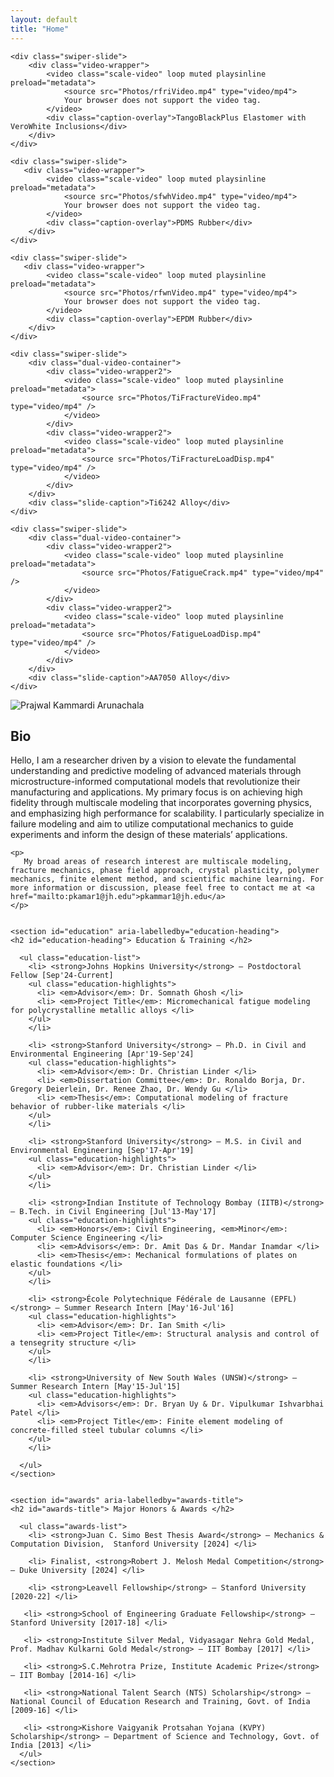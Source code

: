 ```yaml
---
layout: default
title: "Home"
---
```

<!-- Video Slider Section -->
<section class="swiper videoSwiper">
  <div class="swiper-wrapper">

    <div class="swiper-slide">
        <div class="video-wrapper">
            <video class="scale-video" loop muted playsinline preload="metadata">
                <source src="Photos/rfriVideo.mp4" type="video/mp4">
                Your browser does not support the video tag.
            </video>
            <div class="caption-overlay">TangoBlackPlus Elastomer with VeroWhite Inclusions</div>
        </div>
    </div>

    <div class="swiper-slide">
       <div class="video-wrapper">
            <video class="scale-video" loop muted playsinline preload="metadata">
                <source src="Photos/sfwhVideo.mp4" type="video/mp4">
                Your browser does not support the video tag.
            </video>
            <div class="caption-overlay">PDMS Rubber</div>
        </div>
    </div>

    <div class="swiper-slide">
       <div class="video-wrapper">
            <video class="scale-video" loop muted playsinline preload="metadata">
                <source src="Photos/rfwnVideo.mp4" type="video/mp4">
                Your browser does not support the video tag.
            </video>
            <div class="caption-overlay">EPDM Rubber</div>
        </div>
    </div>

    <div class="swiper-slide">
        <div class="dual-video-container">
            <div class="video-wrapper2">
                <video class="scale-video" loop muted playsinline preload="metadata">
                    <source src="Photos/TiFractureVideo.mp4" type="video/mp4" />
                </video>
            </div>
            <div class="video-wrapper2">
                <video class="scale-video" loop muted playsinline preload="metadata">
                    <source src="Photos/TiFractureLoadDisp.mp4" type="video/mp4" />
                </video>
            </div>
        </div>
        <div class="slide-caption">Ti6242 Alloy</div>
    </div>

    <div class="swiper-slide">
        <div class="dual-video-container">
            <div class="video-wrapper2">
                <video class="scale-video" loop muted playsinline preload="metadata">
                    <source src="Photos/FatigueCrack.mp4" type="video/mp4" />
                </video>
            </div>
            <div class="video-wrapper2">
                <video class="scale-video" loop muted playsinline preload="metadata">
                    <source src="Photos/FatigueLoadDisp.mp4" type="video/mp4" />
                </video>
            </div>
        </div>
        <div class="slide-caption">AA7050 Alloy</div>
    </div>

  </div>

  <!-- Navigation Buttons -->
  <div class="swiper-button-next"></div>
  <div class="swiper-button-prev"></div>

  <!-- Pagination Dots -->
  <div class="swiper-pagination"></div>
</section>

<div class="intro">
  <div class="image-container">
    <img src="Photos/Profile.png" alt="Prajwal Kammardi Arunachala" class="profile-image">
  </div>
  <div class="text-container">
    <h2> Bio </h2>
    <p>
      Hello, I am a researcher driven by a vision to elevate the fundamental understanding and predictive modeling of advanced materials through microstructure-informed computational models that revolutionize their manufacturing and applications. My primary focus is on achieving high fidelity through multiscale modeling that incorporates governing physics, and emphasizing high performance for scalability. I particularly specialize in failure modeling and aim to utilize computational mechanics to guide experiments and inform the design of these materials’ applications.
    </p>

    <p>
       My broad areas of research interest are multiscale modeling, fracture mechanics, phase field approach, crystal plasticity, polymer mechanics, finite element method, and scientific machine learning. For more information or discussion, please feel free to contact me at <a href="mailto:pkamar1@jh.edu">pkammar1@jh.edu</a>
    </p>


    <section id="education" aria-labelledby="education-heading"> 
    <h2 id="education-heading"> Education & Training </h2> 

      <ul class="education-list"> 
        <li> <strong>Johns Hopkins University</strong> — Postdoctoral Fellow [Sep'24-Current]
        <ul class="education-highlights"> 
          <li> <em>Advisor</em>: Dr. Somnath Ghosh </li> 
          <li> <em>Project Title</em>: Micromechanical fatigue modeling for polycrystalline metallic alloys </li>
        </ul> 
        </li> 

        <li> <strong>Stanford University</strong> — Ph.D. in Civil and Environmental Engineering [Apr'19-Sep'24]
        <ul class="education-highlights"> 
          <li> <em>Advisor</em>: Dr. Christian Linder </li>
          <li> <em>Dissertation Committee</em>: Dr. Ronaldo Borja, Dr. Gregory Deierlein, Dr. Renee Zhao, Dr. Wendy Gu </li>
          <li> <em>Thesis</em>: Computational modeling of fracture behavior of rubber-like materials </li>
        </ul> 
        </li> 

        <li> <strong>Stanford University</strong> — M.S. in Civil and Environmental Engineering [Sep'17-Apr'19]
        <ul class="education-highlights"> 
          <li> <em>Advisor</em>: Dr. Christian Linder </li>
        </ul> 
        </li> 

        <li> <strong>Indian Institute of Technology Bombay (IITB)</strong> — B.Tech. in Civil Engineering [Jul'13-May'17]
        <ul class="education-highlights"> 
          <li> <em>Honors</em>: Civil Engineering, <em>Minor</em>: Computer Science Engineering </li>
          <li> <em>Advisors</em>: Dr. Amit Das & Dr. Mandar Inamdar </li>
          <li> <em>Thesis</em>: Mechanical formulations of plates on elastic foundations </li>
        </ul> 
        </li> 

        <li> <strong>École Polytechnique Fédérale de Lausanne (EPFL)</strong> — Summer Research Intern [May'16-Jul'16]
        <ul class="education-highlights"> 
          <li> <em>Advisor</em>: Dr. Ian Smith </li>
          <li> <em>Project Title</em>: Structural analysis and control of a tensegrity structure </li>
        </ul> 
        </li> 

        <li> <strong>University of New South Wales (UNSW)</strong> — Summer Research Intern [May'15-Jul'15]
        <ul class="education-highlights"> 
          <li> <em>Advisors</em>: Dr. Bryan Uy & Dr. Vipulkumar Ishvarbhai Patel </li>
          <li> <em>Project Title</em>: Finite element modeling of concrete-filled steel tubular columns </li>
        </ul> 
        </li> 

      </ul> 
    </section>
    

    <section id="awards" aria-labelledby="awards-title"> 
    <h2 id="awards-title"> Major Honors & Awards </h2> 

      <ul class="awards-list"> 
        <li> <strong>Juan C. Simo Best Thesis Award</strong> — Mechanics & Computation Division,  Stanford University [2024] </li>

        <li> Finalist, <strong>Robert J. Melosh Medal Competition</strong> — Duke University [2024] </li>

        <li> <strong>Leavell Fellowship</strong> — Stanford University [2020-22] </li>

       <li> <strong>School of Engineering Graduate Fellowship</strong> — Stanford University [2017-18] </li>

       <li> <strong>Institute Silver Medal, Vidyasagar Nehra Gold Medal, Prof. Madhav Kulkarni Gold Medal</strong> — IIT Bombay [2017] </li>

       <li> <strong>S.C.Mehrotra Prize, Institute Academic Prize</strong> — IIT Bombay [2014-16] </li>

       <li> <strong>National Talent Search (NTS) Scholarship</strong> — National Council of Education Research and Training, Govt. of India [2009-16] </li>

       <li> <strong>Kishore Vaigyanik Protsahan Yojana (KVPY) Scholarship</strong> — Department of Science and Technology, Govt. of India [2013] </li>
      </ul> 
    </section>

  </div>
</div>
